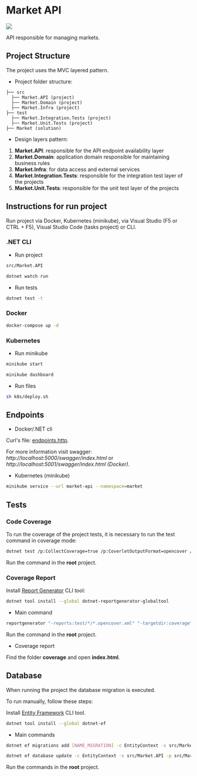 # Market API

![](https://github.com/yagoluiz/market-api/workflows/Docker%20Image%20CI/badge.svg)

API responsible for managing markets.

## Project Structure

The project uses the MVC layered pattern.

- Project folder structure:

```
├── src 
  ├── Market.API (project)
  ├── Market.Domain (project)
  ├── Market.Infra (project)
├── test
  ├── Market.Integration.Tests (project)
  ├── Market.Unit.Tests (project)
├── Market (solution)
```

- Design layers pattern:

1. **Market.API**: responsible for the API endpoint availability layer
2. **Market.Domain**: application domain responsible for maintaining business rules
3. **Market.Infra**: for data access and external services
4. **Market.Integration.Tests**: responsible for the integration test layer of the projects
5. **Market.Unit.Tests**: responsible for the unit test layer of the projects

## Instructions for run project

Run project via Docker, Kubernetes (minikube), via Visual Studio (F5 or CTRL + F5), Visual Studio Code (tasks project) or CLI.

### .NET CLI

- Run project

```bash
src/Market.API

dotnet watch run
```

- Run tests

```bash
dotnet test -t
```

### Docker

```bash
docker-compose up -d
```

### Kubernetes

- Run minikube

```bash
minikube start
```

```bash
minikube dashboard
```

- Run files

```bash
sh k8s/deploy.sh
```

## Endpoints

- Docker/.NET cli

Curl's file: [endpoints.http](endpoints.http).

For more information visit swagger: *http://localhost:5000/swagger/index.html* or *http://localhost:5001/swagger/index.html (Docker)*.

- Kubernetes (minikube)

```bash
minikube service --url market-api --namespace=market
```

## Tests

### Code Coverage

To run the coverage of the project tests, it is necessary to run the test command in coverage mode:

```bash
dotnet test /p:CollectCoverage=true /p:CoverletOutputFormat=opencover /p:Exclude="[xunit*]*" /p:ExcludeByFile="**/Migrations/*.cs"
```

Run the command in the **root** project.

### Coverage Report

Install [Report Generator](https://danielpalme.github.io/ReportGenerator) CLI tool:

```bash
dotnet tool install --global dotnet-reportgenerator-globaltool
```

- Main command

```bash
reportgenerator "-reports:test/*/*.opencover.xml" "-targetdir:coverage" "-reporttypes:Html"
```

Run the command in the **root** project.

- Coverage report

Find the folder **coverage** and open **index.html**.

## Database

When running the project the database migration is executed.

To run manually, follow these steps:

Install [Entity Framework](https://docs.microsoft.com/en-us/ef/core/cli/dotnet) CLI tool.

```bash
dotnet tool install --global dotnet-ef
```

- Main commands

```bash
dotnet ef migrations add [NAME_MIGRATION] -c EntityContext -s src/Market.API -p src/Market.Infra
```

```bash
dotnet ef database update -c EntityContext -s src/Market.API -p src/Market.Infra 
```

Run the commands in the **root** project.
